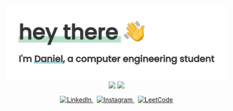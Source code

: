 
<p align="center">
  <img src="https://github.com/dannyshwan/dannyshwan/blob/v2/title.png?raw=true" alt="intro image"/>
  <img src="https://github-readme-stats.vercel.app/api?username=dannyshwan&count_private=true" />
  <img height="140" src="https://github-readme-stats.vercel.app/api/top-langs/?username=dannyshwan&layout=compact&hide=css" />
</p>

<p align="center">
  <a href="https://ca.linkedin.com/in/danielshwan/" target="_blank">
    <img alt="LinkedIn" width="24px" src="https://cdn.jsdelivr.net/npm/simple-icons@3.1.0/icons/linkedin.svg" />
  </a>&nbsp;
  <a href="https://instagram.com/daniel.shwan/" target="_blank">
    <img alt="Instagram" width="24px" src="https://cdn.jsdelivr.net/npm/simple-icons@v3/icons/instagram.svg" />
  </a>&nbsp;
  <a href="https://leetcode.com/cookiezs/" target="_blank">
    <img alt="LeetCode" width="24px" src="https://cdn.jsdelivr.net/npm/simple-icons@3.1.0/icons/leetcode.svg" />
  </a>
</p>
